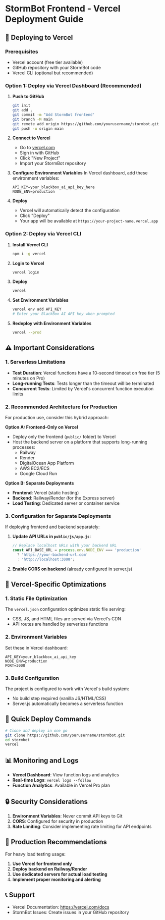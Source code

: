 # StormBot Frontend - Vercel Deployment Guide

## 🚀 Deploying to Vercel

### Prerequisites
- Vercel account (free tier available)
- GitHub repository with your StormBot code
- Vercel CLI (optional but recommended)

### Option 1: Deploy via Vercel Dashboard (Recommended)

1. **Push to GitHub**
   ```bash
   git init
   git add .
   git commit -m "Add StormBot frontend"
   git branch -M main
   git remote add origin https://github.com/yourusername/stormbot.git
   git push -u origin main
   ```

2. **Connect to Vercel**
   - Go to [vercel.com](https://vercel.com)
   - Sign in with GitHub
   - Click "New Project"
   - Import your StormBot repository

3. **Configure Environment Variables**
   In Vercel dashboard, add these environment variables:
   ```
   API_KEY=your_blackbox_ai_api_key_here
   NODE_ENV=production
   ```

4. **Deploy**
   - Vercel will automatically detect the configuration
   - Click "Deploy"
   - Your app will be available at `https://your-project-name.vercel.app`

### Option 2: Deploy via Vercel CLI

1. **Install Vercel CLI**
   ```bash
   npm i -g vercel
   ```

2. **Login to Vercel**
   ```bash
   vercel login
   ```

3. **Deploy**
   ```bash
   vercel
   ```

4. **Set Environment Variables**
   ```bash
   vercel env add API_KEY
   # Enter your BlackBox AI API key when prompted
   ```

5. **Redeploy with Environment Variables**
   ```bash
   vercel --prod
   ```

## ⚠️ Important Considerations

### 1. **Serverless Limitations**
- **Test Duration**: Vercel functions have a 10-second timeout on free tier (5 minutes on Pro)
- **Long-running Tests**: Tests longer than the timeout will be terminated
- **Concurrent Tests**: Limited by Vercel's concurrent function execution limits

### 2. **Recommended Architecture for Production**

For production use, consider this hybrid approach:

**Option A: Frontend-Only on Vercel**
- Deploy only the frontend (`public/` folder) to Vercel
- Host the backend server on a platform that supports long-running processes:
  - Railway
  - Render
  - DigitalOcean App Platform
  - AWS EC2/ECS
  - Google Cloud Run

**Option B: Separate Deployments**
- **Frontend**: Vercel (static hosting)
- **Backend**: Railway/Render (for the Express server)
- **Load Testing**: Dedicated server or container service

### 3. **Configuration for Separate Deployments**

If deploying frontend and backend separately:

1. **Update API URLs in `public/js/app.js`**:
   ```javascript
   // Replace localhost URLs with your backend URL
   const API_BASE_URL = process.env.NODE_ENV === 'production' 
     ? 'https://your-backend-url.com' 
     : 'http://localhost:3000';
   ```

2. **Enable CORS on backend** (already configured in server.js)

## 🔧 Vercel-Specific Optimizations

### 1. **Static File Optimization**
The `vercel.json` configuration optimizes static file serving:
- CSS, JS, and HTML files are served via Vercel's CDN
- API routes are handled by serverless functions

### 2. **Environment Variables**
Set these in Vercel dashboard:
```
API_KEY=your_blackbox_ai_api_key
NODE_ENV=production
PORT=3000
```

### 3. **Build Configuration**
The project is configured to work with Vercel's build system:
- No build step required (vanilla JS/HTML/CSS)
- Server.js automatically becomes a serverless function

## 🚀 Quick Deploy Commands

```bash
# Clone and deploy in one go
git clone https://github.com/yourusername/stormbot.git
cd stormbot
vercel
```

## 📊 Monitoring and Logs

- **Vercel Dashboard**: View function logs and analytics
- **Real-time Logs**: `vercel logs --follow`
- **Function Analytics**: Available in Vercel Pro plan

## 🔒 Security Considerations

1. **Environment Variables**: Never commit API keys to Git
2. **CORS**: Configured for security in production
3. **Rate Limiting**: Consider implementing rate limiting for API endpoints

## 🎯 Production Recommendations

For heavy load testing usage:
1. **Use Vercel for frontend only**
2. **Deploy backend on Railway/Render**
3. **Use dedicated servers for actual load testing**
4. **Implement proper monitoring and alerting**

## 📞 Support

- Vercel Documentation: https://vercel.com/docs
- StormBot Issues: Create issues in your GitHub repository
